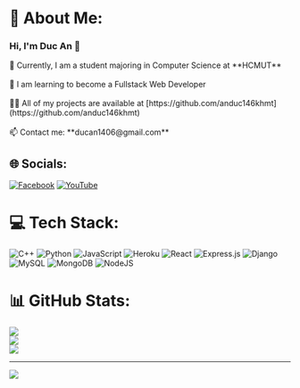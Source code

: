 # 💫 About Me:
<h3>Hi, I'm Duc An 👋</h3>
 🔭 Currently, I am a student majoring in Computer Science at **HCMUT**<br><br>🌱 I am learning to become a Fullstack Web Developer<br><br>👨‍💻 All of my projects are available at [https://github.com/anduc146khmt](https://github.com/anduc146khmt)<br><br>📫 Contact me: **ducan1406@gmail.com**<br>


## 🌐 Socials:
[![Facebook](https://img.shields.io/badge/Facebook-%231877F2.svg?logo=Facebook&logoColor=white)](https://facebook.com/an.nguyenduc1406) [![YouTube](https://img.shields.io/badge/YouTube-%23FF0000.svg?logo=YouTube&logoColor=white)](https://youtube.com/c/UC0ItQvSS0PiH337V0ZTbCyg) 

# 💻 Tech Stack:
![C++](https://img.shields.io/badge/c++-%2300599C.svg?style=for-the-badge&logo=c%2B%2B&logoColor=white) ![Python](https://img.shields.io/badge/python-3670A0?style=for-the-badge&logo=python&logoColor=ffdd54) ![JavaScript](https://img.shields.io/badge/javascript-%23323330.svg?style=for-the-badge&logo=javascript&logoColor=%23F7DF1E) ![Heroku](https://img.shields.io/badge/heroku-%23430098.svg?style=for-the-badge&logo=heroku&logoColor=white) ![React](https://img.shields.io/badge/react-%2320232a.svg?style=for-the-badge&logo=react&logoColor=%2361DAFB) ![Express.js](https://img.shields.io/badge/express.js-%23404d59.svg?style=for-the-badge&logo=express&logoColor=%2361DAFB) ![Django](https://img.shields.io/badge/django-%23092E20.svg?style=for-the-badge&logo=django&logoColor=white) ![MySQL](https://img.shields.io/badge/mysql-%2300f.svg?style=for-the-badge&logo=mysql&logoColor=white) ![MongoDB](https://img.shields.io/badge/MongoDB-%234ea94b.svg?style=for-the-badge&logo=mongodb&logoColor=white) ![NodeJS](https://img.shields.io/badge/node.js-6DA55F?style=for-the-badge&logo=node.js&logoColor=white)
# 📊 GitHub Stats:
![](https://github-readme-stats.vercel.app/api?username=anduc146khmt&theme=dracula&hide_border=false&include_all_commits=false&count_private=false)<br/>
![](https://github-readme-streak-stats.herokuapp.com/?user=anduc146khmt&theme=dracula&hide_border=false)<br/>
![](https://github-readme-stats.vercel.app/api/top-langs/?username=anduc146khmt&theme=dracula&hide_border=false&include_all_commits=false&count_private=false&layout=compact)

---
[![](https://visitcount.itsvg.in/api?id=anduc146khmt&icon=0&color=0)](https://visitcount.itsvg.in)
